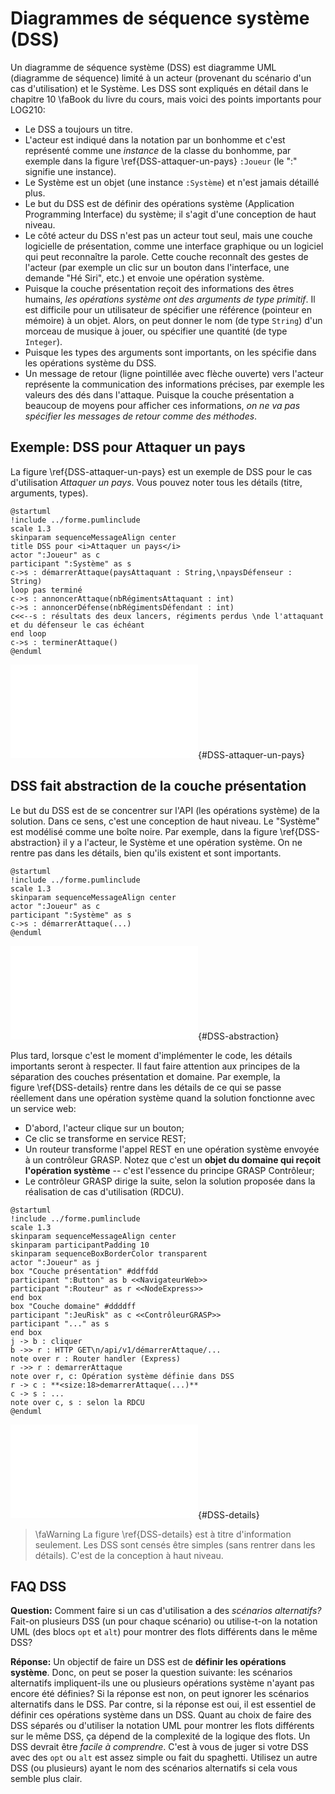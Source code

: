 # Diagrammes de séquence système (DSS)

Un diagramme de séquence système (DSS) est diagramme UML (diagramme de séquence) limité à un acteur (provenant du scénario d'un cas d'utilisation) et le Système.
Les DSS sont expliqués en détail dans le chapitre 10&nbsp;\faBook&nbsp;du livre du cours, mais voici des points importants pour LOG210:

- Le DSS a toujours un titre.
- L'acteur est indiqué dans la notation par un bonhomme et c'est représenté comme une *instance* de la classe du bonhomme, par exemple dans la figure&nbsp;\ref{DSS-attaquer-un-pays} `:Joueur` (le ":" signifie une instance).
- Le Système est un objet (une instance `:Système`) et n'est jamais détaillé plus.
- Le but du DSS est de définir des opérations système (Application Programming Interface) du système; il s'agit d'une conception de haut niveau.
- Le côté acteur du DSS n'est pas un acteur tout seul, mais une couche logicielle de présentation, comme une interface graphique ou un logiciel qui peut reconnaître la parole. Cette couche reconnaît des gestes de l'acteur (par exemple un clic sur un bouton dans l'interface, une demande "Hé Siri", etc.) et envoie une opération système.
- Puisque la couche présentation reçoit des informations des êtres humains, *les opérations système ont des arguments de type primitif*. Il est difficile pour un utilisateur de spécifier une référence (pointeur en mémoire) à un objet. Alors, on peut donner le nom (de type `String`) d'un morceau de musique à jouer, ou spécifier une quantité (de type `Integer`).
- Puisque les types des arguments sont importants, on les spécifie dans les opérations système du DSS.
- Un message de retour (ligne pointillée avec flèche ouverte) vers l'acteur représente la communication des informations précises, par exemple les valeurs des dés dans l'attaque. Puisque la couche présentation a beaucoup de moyens pour afficher ces informations, *on ne va pas spécifier les messages de retour comme des méthodes*.

## Exemple: DSS pour Attaquer un pays

La figure&nbsp;\ref{DSS-attaquer-un-pays} est un exemple de DSS pour le cas d'utilisation *Attaquer un pays*. Vous pouvez noter tous les détails (titre, arguments, types).

```{.plantuml hide-image=true plantuml-filename=build/images/diag_DSS.pdf}
@startuml
!include ../forme.pumlinclude
scale 1.3
skinparam sequenceMessageAlign center
title DSS pour <i>Attaquer un pays</i>
actor ":Joueur" as c
participant ":Système" as s
c->s : démarrerAttaque(paysAttaquant : String,\npaysDéfenseur : String)
loop pas terminé
c->s : annoncerAttaque(nbRégimentsAttaquant : int)
c->s : annoncerDéfense(nbRégimentsDéfendant : int)
c<<--s : résultats des deux lancers, régiments perdus \nde l'attaquant et du défenseur le cas échéant
end loop
c->s : terminerAttaque()
@enduml
```

![Diagramme de séquence système pour *Attaquer un pays*](build/images/diag_DSS.pdf){#DSS-attaquer-un-pays}

## DSS fait abstraction de la couche présentation

Le but du DSS est de se concentrer sur l'API (les opérations système) de la solution.
Dans ce sens, c'est une conception de haut niveau.
Le "Système" est modélisé comme une boîte noire.
Par exemple, dans la figure&nbsp;\ref{DSS-abstraction} il y a l'acteur, le Système et une opération système.
On ne rentre pas dans les détails, bien qu'ils existent et sont importants.

```{.plantuml hide-image=true plantuml-filename=build/images/diag_OS_DSS.pdf}
@startuml
!include ../forme.pumlinclude
scale 1.3
skinparam sequenceMessageAlign center
actor ":Joueur" as c
participant ":Système" as s
c->s : démarrerAttaque(...)
@enduml
```

![Une opération système dans un DSS. C'est une abstraction.](build/images/diag_OS_DSS.pdf){#DSS-abstraction}


Plus tard, lorsque c'est le moment d'implémenter le code, les détails importants seront à respecter.
Il faut faire attention aux principes de la séparation des couches présentation et domaine.
Par exemple, la figure&nbsp;\ref{DSS-details} rentre dans les détails de ce qui se passe réellement dans une opération système quand la solution fonctionne avec un service web:

- D'abord, l'acteur clique sur un bouton;
- Ce clic se transforme en service REST;
- Un routeur transforme l'appel REST en une opération système envoyée à un contrôleur GRASP. Notez que c'est un **objet du domaine qui reçoit l'opération système** -- c'est l'essence du principe GRASP Contrôleur;
- Le contrôleur GRASP dirige la suite, selon la solution proposée dans la réalisation de cas d'utilisation (RDCU).

```{.plantuml hide-image=true plantuml-filename=build/images/diag_couches_DSS.pdf}
@startuml
!include ../forme.pumlinclude
scale 1.3
skinparam sequenceMessageAlign center
skinparam participantPadding 10
skinparam sequenceBoxBorderColor transparent
actor ":Joueur" as j
box "Couche présentation" #ddffdd
participant ":Button" as b <<NavigateurWeb>> 
participant ":Routeur" as r <<NodeExpress>>
end box
box "Couche domaine" #ddddff
participant ":JeuRisk" as c <<ContrôleurGRASP>>
participant "..." as s
end box
j -> b : cliquer
b ->> r : HTTP GET\n/api/v1/démarrerAttaque/...
note over r : Router handler (Express)
r ->> r : demarrerAttaque
note over r, c: Opération système définie dans DSS
r -> c : **<size:18>demarrerAttaque(...)**
c -> s : ...
note over c, s : selon la RDCU
@enduml
```

![Une opération système est envoyée par la couche présentation et elle est reçue dans la couche domaine par son contrôleur GRASP. Ceci est un exemple avec un navigateur web, mais d'autres possibilités existent pour la couche présentation.](build/images/diag_couches_DSS.pdf){#DSS-details}

> \faWarning&nbsp;La figure&nbsp;\ref{DSS-details} est à titre d'information seulement. Les DSS sont censés être simples (sans rentrer dans les détails). C'est de la conception à haut niveau. 

## FAQ DSS

**Question:** Comment faire si un cas d'utilisation a des *scénarios alternatifs?* Fait-on plusieurs DSS (un pour chaque scénario) ou utilise-t-on la notation UML (des blocs `opt` et `alt`) pour montrer des flots différents dans le même DSS?

**Réponse:** Un objectif de faire un DSS est de **définir les opérations système**. Donc, on peut se poser la question suivante: les scénarios alternatifs impliquent-ils une ou plusieurs opérations système n'ayant pas encore été définies? Si la réponse est non, on peut ignorer les scénarios alternatifs dans le DSS. Par contre, si la réponse est oui, il est essentiel de définir ces opérations système dans un DSS. Quant au choix de faire des DSS séparés ou d'utiliser la notation UML pour montrer les flots différents sur le même DSS, ça dépend de la complexité de la logique des flots. Un DSS devrait être *facile à comprendre*. C'est à vous de juger si votre DSS avec des `opt` ou `alt` est assez simple ou fait du spaghetti. Utilisez un autre DSS (ou plusieurs) ayant le nom des scénarios alternatifs si cela vous semble plus clair. 
